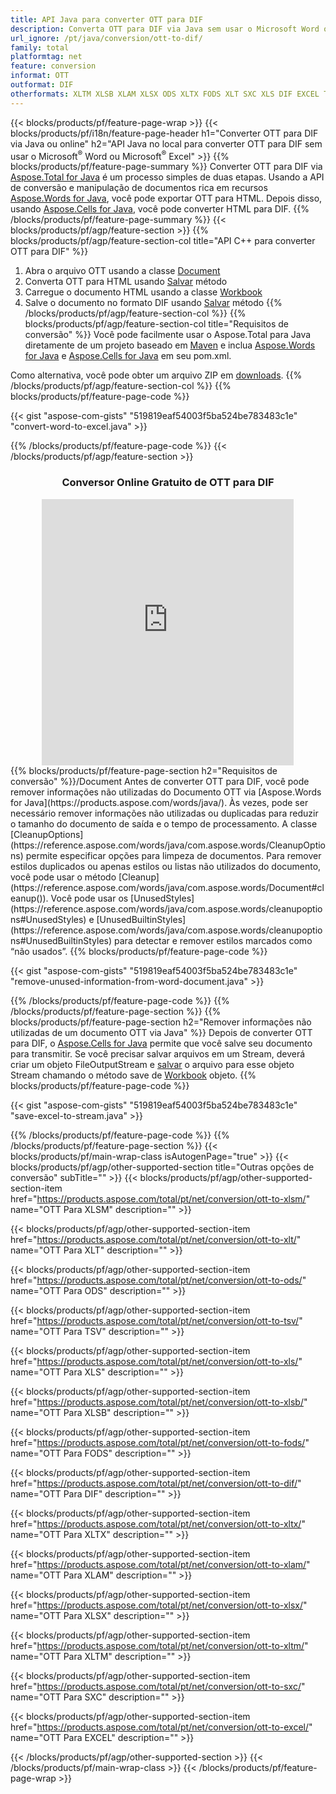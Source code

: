 ```yaml
---
title: API Java para converter OTT para DIF
description: Converta OTT para DIF via Java sem usar o Microsoft Word ou o Microsoft Excel ou on-line. Teste o conversor online gratuito de POT para CSV rapidamente antes de integrar o código. ou com o conversor online grátis
url_ignore: /pt/java/conversion/ott-to-dif/
family: total
platformtag: net
feature: conversion
informat: OTT
outformat: DIF
otherformats: XLTM XLSB XLAM XLSX ODS XLTX FODS XLT SXC XLS DIF EXCEL TSV XLSM
---
```

{{< blocks/products/pf/feature-page-wrap >}}
{{< blocks/products/pf/i18n/feature-page-header h1="Converter OTT para DIF via Java ou online" h2="API Java no local para converter OTT para DIF sem usar o Microsoft<sup>&reg;</sup> Word ou Microsoft<sup>&reg;</sup> Excel" >}}
{{% blocks/products/pf/feature-page-summary %}}
Converter OTT para DIF via [Aspose.Total for Java](https://products.aspose.com/total/java/) é um processo simples de duas etapas. Usando a API de conversão e manipulação de documentos rica em recursos [Aspose.Words for Java](https://products.aspose.com/words/java/), você pode exportar OTT para HTML. Depois disso, usando [Aspose.Cells for Java](https://products.aspose.com/cells/java/), você pode converter HTML para DIF.
{{% /blocks/products/pf/feature-page-summary  %}}
{{< blocks/products/pf/agp/feature-section >}}
{{% blocks/products/pf/agp/feature-section-col title="API C++ para converter OTT para DIF" %}}
1. Abra o arquivo OTT usando a classe [Document](https://reference.aspose.com/words/java/com.aspose.words/Document)
2. Converta OTT para HTML usando [Salvar](https://reference.aspose.com/words/java/com.aspose.words/Document#save(java.lang.String,com.aspose.words.SaveOptions) ) método
3. Carregue o documento HTML usando a classe [Workbook](https://reference.aspose.com/cells/java/com.aspose.cells/Workbook)
4. Salve o documento no formato DIF usando [Salvar](https://reference.aspose.com/cells/java/com.aspose.cells/workbook#save(java.lang.String,%20com.aspose.cells.SaveOptions)) método
{{% /blocks/products/pf/agp/feature-section-col %}}
{{% blocks/products/pf/agp/feature-section-col title="Requisitos de conversão" %}}
Você pode facilmente usar o Aspose.Total para Java diretamente de um projeto baseado em [Maven](https://releases.aspose.com/total/java/) e inclua [Aspose.Words for Java](https://docs.aspose.com/words/java/installation/) e [Aspose.Cells for Java](https://docs.aspose.com/cells/java/installation/) em seu pom.xml.

Como alternativa, você pode obter um arquivo ZIP em [downloads](https://releases.aspose.com/total/java).
{{% /blocks/products/pf/agp/feature-section-col %}}
{{% blocks/products/pf/feature-page-code %}}

{{< gist "aspose-com-gists" "519819eaf54003f5ba524be783483c1e" "convert-word-to-excel.java" >}}


{{% /blocks/products/pf/feature-page-code %}}
{{< /blocks/products/pf/agp/feature-section >}}
<div class="container-fluid agp-content bg-white aboutfile box-1 vh100 section nopbtm">
<div class=container>
<div class=row>
<div class="demobox tc col-md-12 padding-0" align="center">

<h3>Conversor Online Gratuito de OTT para DIF</h3>

<iframe style="border: none; height: 426px;" scrolling="no" src="https://total-conversion-app-65z5r2lp.qa.k8s.dynabic.com/?to=dif&from=ott" id="child-iframe" width="80%"></iframe>

</div></div>
</div></div>
{{% blocks/products/pf/feature-page-section  h2="Requisitos de conversão" %}}/Document
Antes de converter OTT para DIF, você pode remover informações não utilizadas do Documento OTT via [Aspose.Words for Java](https://products.aspose.com/words/java/). Às vezes, pode ser necessário remover informações não utilizadas ou duplicadas para reduzir o tamanho do documento de saída e o tempo de processamento. A classe [CleanupOptions](https://reference.aspose.com/words/java/com.aspose.words/CleanupOptions) permite especificar opções para limpeza de documentos. Para remover estilos duplicados ou apenas estilos ou listas não utilizados do documento, você pode usar o método [Cleanup](https://reference.aspose.com/words/java/com.aspose.words/Document#cleanup()). Você pode usar os [UnusedStyles](https://reference.aspose.com/words/java/com.aspose.words/cleanupoptions#UnusedStyles) e [UnusedBuiltinStyles](https://reference.aspose.com/words/java/com.aspose.words/cleanupoptions#UnusedBuiltinStyles) para detectar e remover estilos marcados como “não usados”.  
{{% blocks/products/pf/feature-page-code %}}

{{< gist "aspose-com-gists" "519819eaf54003f5ba524be783483c1e" "remove-unused-information-from-word-document.java" >}}

{{% /blocks/products/pf/feature-page-code  %}}
{{% /blocks/products/pf/feature-page-section %}}
{{% blocks/products/pf/feature-page-section  h2="Remover informações não utilizadas de um documento OTT via Java" %}}
Depois de converter OTT para DIF, o [Aspose.Cells for Java](https://products.aspose.com/cells/java/) permite que você salve seu documento para transmitir. Se você precisar salvar arquivos em um Stream, deverá criar um objeto FileOutputStream e [salvar](https://reference.aspose.com/cells/java/com.aspose.cells/workbook#save(java.io.OutputStream.%20com.aspose.cells.SaveOptions)) o arquivo para esse objeto Stream chamando o método save de [Workbook](https://reference.aspose.com/cells/java/com.aspose.cells/Workbook) objeto. 
{{% blocks/products/pf/feature-page-code %}}

{{< gist "aspose-com-gists" "519819eaf54003f5ba524be783483c1e" "save-excel-to-stream.java" >}}

{{% /blocks/products/pf/feature-page-code  %}}
{{% /blocks/products/pf/feature-page-section %}}
{{< blocks/products/pf/main-wrap-class isAutogenPage="true" >}}
{{< blocks/products/pf/agp/other-supported-section title="Outras opções de conversão" subTitle="" >}}
{{< blocks/products/pf/agp/other-supported-section-item href="https://products.aspose.com/total/pt/net/conversion/ott-to-xlsm/" name="OTT Para XLSM" description="" >}}

{{< blocks/products/pf/agp/other-supported-section-item href="https://products.aspose.com/total/pt/net/conversion/ott-to-xlt/" name="OTT Para XLT" description="" >}}

{{< blocks/products/pf/agp/other-supported-section-item href="https://products.aspose.com/total/pt/net/conversion/ott-to-ods/" name="OTT Para ODS" description="" >}}

{{< blocks/products/pf/agp/other-supported-section-item href="https://products.aspose.com/total/pt/net/conversion/ott-to-tsv/" name="OTT Para TSV" description="" >}}

{{< blocks/products/pf/agp/other-supported-section-item href="https://products.aspose.com/total/pt/net/conversion/ott-to-xls/" name="OTT Para XLS" description="" >}}

{{< blocks/products/pf/agp/other-supported-section-item href="https://products.aspose.com/total/pt/net/conversion/ott-to-xlsb/" name="OTT Para XLSB" description="" >}}

{{< blocks/products/pf/agp/other-supported-section-item href="https://products.aspose.com/total/pt/net/conversion/ott-to-fods/" name="OTT Para FODS" description="" >}}

{{< blocks/products/pf/agp/other-supported-section-item href="https://products.aspose.com/total/pt/net/conversion/ott-to-dif/" name="OTT Para DIF" description="" >}}

{{< blocks/products/pf/agp/other-supported-section-item href="https://products.aspose.com/total/pt/net/conversion/ott-to-xltx/" name="OTT Para XLTX" description="" >}}

{{< blocks/products/pf/agp/other-supported-section-item href="https://products.aspose.com/total/pt/net/conversion/ott-to-xlam/" name="OTT Para XLAM" description="" >}}

{{< blocks/products/pf/agp/other-supported-section-item href="https://products.aspose.com/total/pt/net/conversion/ott-to-xlsx/" name="OTT Para XLSX" description="" >}}

{{< blocks/products/pf/agp/other-supported-section-item href="https://products.aspose.com/total/pt/net/conversion/ott-to-xltm/" name="OTT Para XLTM" description="" >}}

{{< blocks/products/pf/agp/other-supported-section-item href="https://products.aspose.com/total/pt/net/conversion/ott-to-sxc/" name="OTT Para SXC" description="" >}}

{{< blocks/products/pf/agp/other-supported-section-item href="https://products.aspose.com/total/pt/net/conversion/ott-to-excel/" name="OTT Para EXCEL" description="" >}}


{{< /blocks/products/pf/agp/other-supported-section >}}
{{< /blocks/products/pf/main-wrap-class >}}
{{< /blocks/products/pf/feature-page-wrap >}}